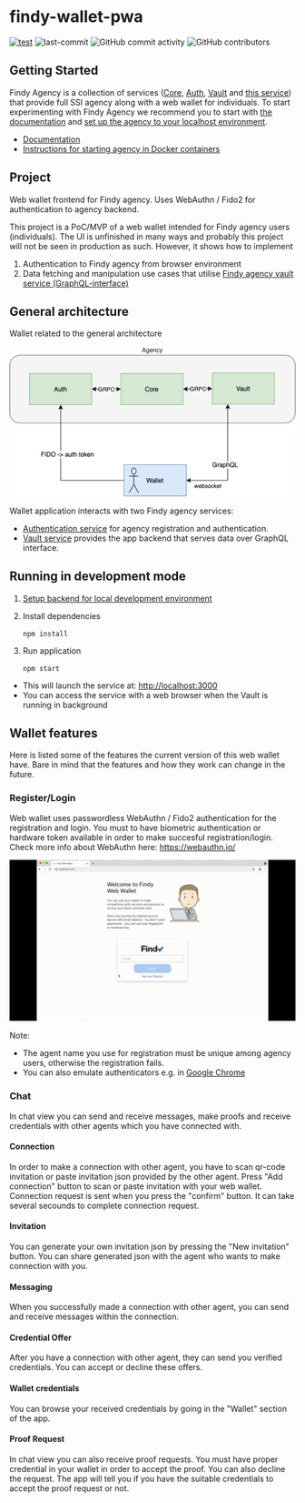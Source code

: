# findy-wallet-pwa

[![test](https://github.com/findy-network/findy-wallet-pwa/actions/workflows/test.yml/badge.svg?branch=dev)](https://github.com/findy-network/findy-wallet-pwa/actions/workflows/test.yml)
![last-commit](https://img.shields.io/github/last-commit/findy-network/findy-wallet-pwa)
![GitHub commit activity](https://img.shields.io/github/commit-activity/m/findy-network/findy-wallet-pwa)
![GitHub contributors](https://img.shields.io/github/contributors/findy-network/findy-wallet-pwa)

## Getting Started

Findy Agency is a collection of services ([Core](https://github.com/findy-network/findy-agent),
[Auth](https://github.com/findy-network/findy-agent-auth),
[Vault](https://github.com/findy-network/findy-agent-vault) and
[this service](https://github.com/findy-network/findy-wallet-pwa)) that provide
full SSI agency along with a web wallet for individuals.
To start experimenting with Findy Agency we recommend you to start with
[the documentation](https://findy-network.github.io/) and
[set up the agency to your localhost environment](https://github.com/findy-network/findy-wallet-pwa/tree/dev/tools/env#agency-setup-for-local-development).

- [Documentation](https://findy-network.github.io/)
- [Instructions for starting agency in Docker containers](https://github.com/findy-network/findy-wallet-pwa/tree/dev/tools/env#agency-setup-for-local-development)

## Project

Web wallet frontend for Findy agency. Uses WebAuthn / Fido2 for authentication to agency backend.

This project is a PoC/MVP of a web wallet intended for Findy agency users (individuals).
The UI is unfinished in many ways and probably this project will not be seen in production as such.
However, it shows how to implement

1. Authentication to Findy agency from browser environment
1. Data fetching and manipulation use cases that utilise [Findy agency vault service (GraphQL-interface)](https://github.com/findy-network/findy-agent-vault#api)

## General architecture

Wallet related to the general architecture

![Architecture](./docs/arch-wallet.png)

Wallet application interacts with two Findy agency services:

- [Authentication service](https://github.com/findy-network/findy-agent-auth/) for agency registration and authentication.
- [Vault service](https://github.com/findy-network/findy-agent-vault/) provides the app backend that serves data over GraphQL interface.

## Running in development mode

1. [Setup backend for local development environment](./tools/env-local/README.md)
2. Install dependencies

   ```
   npm install
   ```

3. Run application

   ```
   npm start
   ```

- This will launch the service at: <http://localhost:3000>
- You can access the service with a web browser when the Vault is running in background

## Wallet features

Here is listed some of the features the current version of this web wallet have.
Bare in mind that the features and how they work can change in the future.

### Register/Login

Web wallet uses passwordless WebAuthn / Fido2 authentication for the registration and login. You must to have biometric authentication or hardware token available in order to make succesful registration/login. Check more info about WebAuthn here: <https://webauthn.io/>

![Wallet login](./docs/wallet-login.gif)

Note:

- The agent name you use for registration must be unique among agency users, otherwise the registration fails.
- You can also emulate authenticators e.g. in [Google Chrome](https://developer.chrome.com/docs/devtools/webauthn/)

### Chat

In chat view you can send and receive messages, make proofs and receive credentials with other agents which you have connected with.

#### Connection

In order to make a connection with other agent, you have to scan qr-code invitation or paste invitation json provided by the other agent.
Press "Add connection" button to scan or paste invitation with your web wallet.
Connection request is sent when you press the "confirm" button. It can take several secounds to complete connection request.

#### Invitation

You can generate your own invitation json by pressing the "New invitation" button. You can share generated json with the agent who wants to make connection with you.

#### Messaging

When you successfully made a connection with other agent, you can send and receive messages within the connection.

#### Credential Offer

After you have a connection with other agent, they can send you verified credentials. You can accept or decline these offers.

#### Wallet credentials

You can browse your received credentials by going in the "Wallet" section of the app.

#### Proof Request

In chat view you can also receive proof requests. You must have proper credential in your wallet in order to accept the proof. You can also decline the request.
The app will tell you if you have the suitable credentials to accept the proof request or not.
